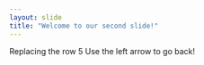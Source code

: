 ```yaml
---
layout: slide
title: "Welcome to our second slide!"
---
```

Replacing the row 5
Use the left arrow to go back!
